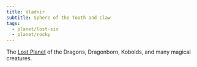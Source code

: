 ```yaml
---
title: Vladnir
subtitle: Sphere of the Tooth and Claw
tags:
  - planet/lost-six
  - planet/rocky
---
```


The [Lost Planet](../6-lost-worlds.md) of the Dragons, Dragonborn, Kobolds, and many magical creatures.
